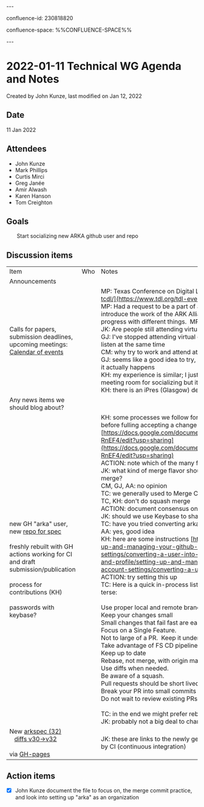 \---

confluence-id: 230818820

confluence-space: %%CONFLUENCE-SPACE%%

\---

2022-01-11 Technical WG Agenda and Notes
========================================

Created by John Kunze, last modified on Jan 12, 2022

Date
----

11 Jan 2022

Attendees
---------

*   John Kunze 
*   Mark Phillips 
*   Curtis Mirci 
*   Greg Janée 
*   Amir Alwash 
*   Karen Hanson 
*   Tom Creighton 

Goals
-----

       Start socializing new ARKA github user and repo

Discussion items
----------------

|     |     |     |
| --- | --- | --- |
| Item | Who | Notes |
| Announcements |     |     |
| Calls for papers, submission deadlines, upcoming meetings: [Calendar of events](Calendar-of-events_208341505.html) |     | MP: Texas Conference on Digital Libraries - [https://www.tdl.org/tdl-events/tcdl/2022-tcdl/](https://www.tdl.org/tdl-events/tcdl/2022-tcdl/)  <br>MP: Had a request to be a part of a panel on PIDs and it might be a great chance to introduce the work of the ARK Alliance and also update on  <br>progress with different things.  MP is involved with this.  <br>JK: Are people still attending virtual conferences?  <br>GJ: I've stopped attending virtual conferences since I just end up working and trying to listen at the same time  <br>CM: why try to work and attend at the same time?  <br>GJ: seems like a good idea to try, but then its hard to avoid the flood of usual activity when it actually happens  <br>KH: my experience is similar; I just attend the panel I'm most interested in; I tried a virtual meeting room for socializing but it was a kind of disaster  <br>KH: there is an iPres (Glasgow) deadline in March |
| Any news items we should blog about? |     |     |
| new GH "arka" user, new [repo for spec](https://github.com/arks-org/arkspec)<br><br>freshly rebuilt with GH actions working for CI and draft submission/publication<br><br>process for contributions (KH)<br><br>passwords with keybase? |     | KH: some processes we follow for collaborative software editing that permits a review step before fulling accepting a change [https://docs.google.com/document/d/1ZXASVBocL7H3XjK4MyLfKZ3CTycVKJ4NnYpCy-RnEF4/edit?usp=sharing](https://docs.google.com/document/d/1ZXASVBocL7H3XjK4MyLfKZ3CTycVKJ4NnYpCy-RnEF4/edit?usp=sharing)  <br>ACTION: note which of the many files is the one of interest (eg, just the main xml file  <br>JK: what kind of merge flavor should we use? merge commit, squash merge, or rebase merge?  <br>CM, GJ, AA: no opinion  <br>TC: we generally used to Merge Commit, but we also see rebase and merge  <br>TC, KH: don't do squash merge  <br>ACTION: document consensus on Merge Commit flavor  <br>JK: should we use Keybase to share passwords?  <br>TC: have you tried converting arka into an "organization"?  <br>AA: yes, good idea  <br>KH: here are some instructions [https://docs.github.com/en/account-and-profile/setting-up-and-managing-your-github-user-account/managing-user-account-settings/converting-a-user-into-an-organization](https://docs.github.com/en/account-and-profile/setting-up-and-managing-your-github-user-account/managing-user-account-settings/converting-a-user-into-an-organization)  <br>ACTION: try setting this up  <br>TC: Here is a quick in-process list of practices we use that may help us here; it’s pretty terse:<br><br>Use proper local and remote branches.  <br>Keep your changes small  <br>Small changes that fail fast are easier to resolve.  <br>Focus on a Single Feature.  <br>Not to large of a PR.  Keep it under xxx lines.  <br>Take advantage of FS CD pipelines.  <br>Keep up to date  <br>Rebase, not merge, with origin master when it changes  <br>Use diffs when needed.  <br>Be aware of a squash.  <br>Pull requests should be short livedFollow coding practices that allow PRs to merge faster.  <br>Break your PR into small commits that tell a story.  <br>Do not wait to review existing PRs.<br><br>TC: in the end we might prefer rebase merge flavor of commit  <br>JK: probably not a big deal to change how we do it in the future |
| New [arkspec (32)](https://datatracker.ietf.org/doc/draft-kunze-ark/32/)  <br>   [diffs v30->v32](https://www.ietf.org/rfcdiff?url1=draft-kunze-ark-30&url2=draft-kunze-ark-32)<br><br>via [GH-pages](https://arks-org.github.io/arkspec/) |     | JK: these are links to the newly generated specs and the github pages that are generated by CI (continuous integration) |

Action items
------------

- [x] John Kunze document the file to focus on, the merge commit practice, and look into setting up "arka" as an organization